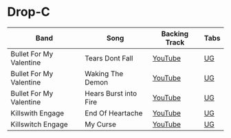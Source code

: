 # Drop-C

| Band | Song | Backing Track | Tabs
| --- | --- | --- | --- |
| Bullet For My Valentine | Tears Dont Fall | [YouTube](https://www.youtube.com/watch?v=3xcoQlTI49o) | [UG](https://tabs.ultimate-guitar.com/tab/bullet-for-my-valentine/tears-dont-fall-official-1936173)
| Bullet For My Valentine | Waking The Demon | [YouTube](https://www.youtube.com/watch?v=NR-zYto3rxk) | [UG](https://tabs.ultimate-guitar.com/tab/bullet-for-my-valentine/waking-the-demon-official-1936265)
| Bullet For My Valentine | Hears Burst into Fire | [YouTube](https://www.youtube.com/watch?v=CGK0lYJ4B9w) | [UG](https://tabs.ultimate-guitar.com/tab/bullet-for-my-valentine/hearts-burst-into-fire-official-1974173)
| Killswith Engage | End Of Heartache | [YouTube](https://www.youtube.com/watch?v=RjPmST6pzPI) | [UG](https://tabs.ultimate-guitar.com/tab/killswitch-engage/the-end-of-heartache-official-2185009)
| Killswitch Engage | My Curse | [YouTube](https://www.youtube.com/watch?v=Gb_jau97dcM) | [UG](https://tabs.ultimate-guitar.com/tab/killswitch-engage/my-curse-official-1916619)
